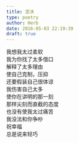 ```yaml
---  
title: 坚决  
type: poetry  
author: Herb  
date: 2016-05-03 22:19:39  
draft: true
---  
```

我想我太过柔软  
我为你找了太多借口  
解释了太多理由  
使自己克制，压抑  
还要假装自己很体谅    
我伤害自己太多  
使你在讲明的那一刻  
那样尖刻而直截的态度  
也没有使我太过痛苦    
我没法和你争吵  
祝幸福  
总是说来轻巧